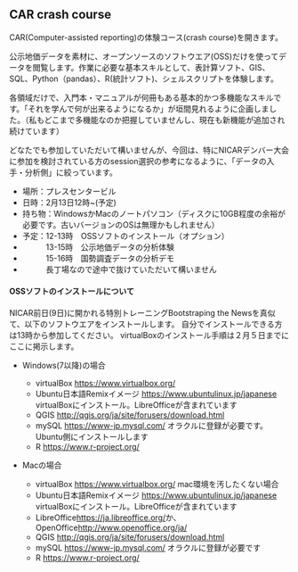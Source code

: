 ## CAR crash course

CAR(Computer-assisted reporting)の体験コース(crash course)を開きます。

公示地価データを素材に、オープンソースのソフトウエア(OSS)だけを使ってデータを閲覧します。作業に必要な基本スキルとして、表計算ソフト、GIS、SQL、Python（pandas）、R(統計ソフト)、シェルスクリプトを体験します。

各領域だけで、入門本・マニュアルが何冊もある基本的かつ多機能なスキルです。「それを学んで何が出来るようになるか」が垣間見れるように企画しました。（私もどこまで多機能なのか把握していませんし、現在も新機能が追加され続けています）

どなたでも参加していただいて構いませんが、今回は、特にNICARデンバー大会に参加を検討されている方のsession選択の参考になるように、「データの入手・分析側」に絞っています。

* 場所：プレスセンタービル
* 日時：2月13日12時~(予定)
* 持ち物：WindowsかMacのノートパソコン（ディスクに10GB程度の余裕が必要です。古いバージョンのOSは無理かもしれません）
* 予定：12-13時　OSSソフトのインストール（オプション）
* 　　　13-15時　公示地価データの分析体験
* 　　　15-16時　国勢調査データの分析デモ
* 　　　長丁場なので途中で抜けていただいて構いません

#### OSSソフトのインストールについて

NICAR前日(9日)に開かれる特別トレーニングBootstraping the Newsを真似て、以下のソフトウエアをインストールします。
自分でインストールできる方は13時から参加してください。
virtualBoxのインストール手順は２月５日までにここに掲示します。

* Windows(7以降)の場合
  * virtualBox <https://www.virtualbox.org/>
  * Ubuntu日本語Remixイメージ <https://www.ubuntulinux.jp/japanese> virtualBoxにインストール。LibreOfficeが含まれています
  * QGIS <http://qgis.org/ja/site/forusers/download.html>
  * mySQL <https://www-jp.mysql.com/> オラクルに登録が必要です。Ubuntu側にインストールします
  * R <https://www.r-project.org/>

* Macの場合
  * virtualBox <https://www.virtualbox.org/> mac環境を汚したくない場合
  * Ubuntu日本語Remixイメージ <https://www.ubuntulinux.jp/japanese> virtualBoxにインストール。LibreOfficeが含まれています
  * LibreOffice<https://ja.libreoffice.org/>か、OpenOffice<http://www.openoffice.org/ja/>
  * QGIS <http://qgis.org/ja/site/forusers/download.html>
  * mySQL <https://www-jp.mysql.com/> オラクルに登録が必要です
  * R <https://www.r-project.org/>

